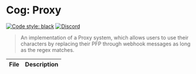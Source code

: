 # Cog: Proxy

[![Code style: black](https://img.shields.io/badge/code%20style-black-000000.svg?style=for-the-badge)](https://github.com/psf/black)
[![Discord](https://img.shields.io/discord/719343092963999804?color=%235865F2&label=Server&logo=discord&logoColor=white&style=for-the-badge)](https://discord.gg/CENcTvnarE)

> An implementation of a Proxy system, which allows users to use their characters by replacing their PFP through webhook messages as long as the regex matches.

| File | Description |
| ---- | ----------- |
